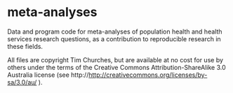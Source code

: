 meta-analyses
=============

Data and program code for meta-analyses of population health and health services research questions, as a contribution to reproducible research in these fields.

All files are copyright Tim Churches, but are available at no cost for use by others under the terms of the Creative Commons Attribution-ShareAlike 3.0 Australia license (see http://http://creativecommons.org/licenses/by-sa/3.0/au/ ).
